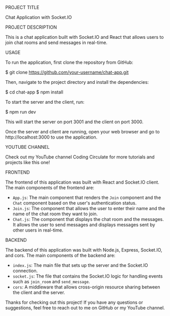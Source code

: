 PROJECT TITLE

Chat Application with Socket.IO

PROJECT DESCRIPTION

This is a chat application built with Socket.IO and React that allows users to join chat rooms and send messages in real-time.

USAGE

To run the application, first clone the repository from GitHub:

$ git clone https://github.com/your-username/chat-app.git

Then, navigate to the project directory and install the dependencies:

$ cd chat-app
$ npm install

To start the server and the client, run:

$ npm run dev

This will start the server on port 3001 and the client on port 3000.

Once the server and client are running, open your web browser and go to http://localhost:3000 to use the application.

YOUTUBE CHANNEL

Check out my YouTube channel Coding Circulate for more tutorials and projects like this one!

FRONTEND

The frontend of this application was built with React and Socket.IO client. The main components of the frontend are:

- `App.js`: The main component that renders the `Join` component and the `Chat` component based on the user's authentication status.
- `Join.js`: The component that allows the user to enter their name and the name of the chat room they want to join.
- `Chat.js`: The component that displays the chat room and the messages. It allows the user to send messages and displays messages sent by other users in real-time.

BACKEND

The backend of this application was built with Node.js, Express, Socket.IO, and cors. The main components of the backend are:

- `index.js`: The main file that sets up the server and the Socket.IO connection.
- `socket.js`: The file that contains the Socket.IO logic for handling events such as `join_room` and `send_message`.
- `cors`: A middleware that allows cross-origin resource sharing between the client and the server.

Thanks for checking out this project! If you have any questions or suggestions, feel free to reach out to me on GitHub or my YouTube channel.
